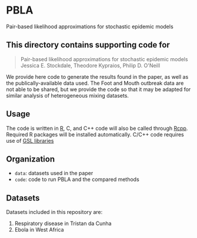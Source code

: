 # PBLA
Pair-based likelihood approximations for stochastic epidemic models

## This directory contains supporting code for 

> Pair-based likelihood approximations for stochastic epidemic models \
> Jessica E. Stockdale, Theodore Kypraios, Philip D. O'Neill 

We provide here code to generate the results found in the paper, as well as the publically-available data used. The Foot and Mouth outbreak data are not able to be shared, but we provide the code so that it may be adapted for similar analysis of heterogeneous mixing datasets.

## Usage

The code is written in [R](https://www.r-project.org/), C, and C++ code will also be called through [Rcpp](https://cran.r-project.org/web/packages/Rcpp/index.html). Required R packages will be installed automatically. C/C++ code requires use of [GSL libraries](https://www.gnu.org/software/gsl/)

## Organization
* `data`: datasets used in the paper
* `code`: code to run PBLA and the compared methods

## Datasets

Datasets included in this repository are:

1. Respiratory disease in Tristan da Cunha
2. Ebola in West Africa


 
 
